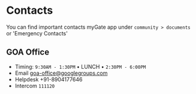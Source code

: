 # Contacts

You can find important contacts myGate app under `community > documents` or 'Emergency Contacts'

## GOA Office

- Timing: `9:30AM - 1:30PM` • LUNCH • `2:30PM - 6:00PM`
- Email goa-office@googlegroups.com
- Helpdesk <tel>+91-8904177646</tel>
- Intercom `111120`
